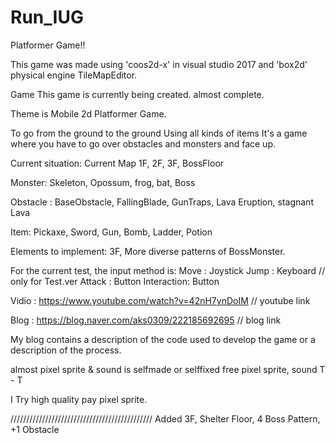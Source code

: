 # Run_IUG
Platformer Game!!

This game was made using 'coos2d-x' in visual studio 2017 and 'box2d' physical engine TileMapEditor.

Game This game is currently being created. almost complete.

Theme is Mobile 2d Platformer Game. 

To go from the ground to the ground Using all kinds of items It's a game where you have to go over obstacles and monsters and face up.

Current situation: Current Map 1F, 2F, 3F, BossFloor

Monster: Skeleton, Opossum, frog, bat, Boss

Obstacle : BaseObstacle, FallingBlade, GunTraps, Lava Eruption, stagnant Lava

Item: Pickaxe, Sword, Gun, Bomb, Ladder, Potion

Elements to implement: 3F, More diverse patterns of BossMonster.

For the current test, the input method is: 
Move : Joystick 
Jump : Keyboard // only for Test.ver 
Attack : Button 
Interaction: Button

Vidio : https://www.youtube.com/watch?v=42nH7ynDoIM // youtube link

Blog  : https://blog.naver.com/aks0309/222185692695 // blog link

My blog contains a description of the code used to develop the game or a description of the process.

almost pixel sprite & sound is selfmade or selffixed free pixel sprite, sound T - T

I Try high quality pay pixel sprite.

/////////////////////////////////////////////
Added 3F, Shelter Floor, 4 Boss Pattern, +1 Obstacle
